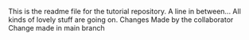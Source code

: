 This is the readme file for the tutorial repository.
A line in between...
All kinds of lovely stuff are going on.
Changes Made by the collaborator
Change made in main branch